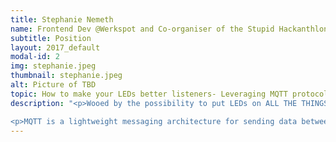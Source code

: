 ```yaml
---
title: Stephanie Nemeth
name: Frontend Dev @Werkspot and Co-organiser of the Stupid Hackanthlon Amsterdam
subtitle: Position
layout: 2017_default
modal-id: 2
img: stephanie.jpeg
thumbnail: stephanie.jpeg
alt: Picture of TBD
topic: How to make your LEDs better listeners- Leveraging MQTT protocol to communicate with hardware from web
description: "<p>Wooed by the possibility to put LEDs on ALL THE THINGS and control them with an app, I bought my first (and second and third…) arduino this year and haven’t looked back. But, as a IoT newbie, I defaulted to what I knew as a frontend developer. I applied the libraries I was familiar with from my daily work to solve my IoT problems with lackluster results. Things kind of worked, but the connections were flaky and it crashed a lot. It felt like there had to be something out there that was a better fit for communicating from the web to hardware. In my pursuit for a minimalist solution that could handle poor network connections and had implementations in C++ and JavaScript, I found the MQTT protocol.</p>

<p>MQTT is a lightweight messaging architecture for sending data between hardware and other devices where a small code footprint and performance in poor network conditions are crucial. In this talk, we’ll look what exactly what MQTT is, how I use it in my own art/wearable project, and why you should check it out for your next hardware project.</p>"
---
```

